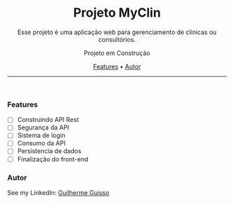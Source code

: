 <h1 align="center">Projeto MyClin</h1>

<p align="center">Esse projeto é uma aplicação web para gerenciamento de clinicas ou consultórios.</p>
<p align="center">Projeto em Construção</p>

<p align="center">
 <a href="#features">Features</a> •
 <a href="#autor">Autor</a>
</p>

---

<br>

### Features

- [ ] Construindo API Rest 
- [ ] Segurança da API
- [ ] Sistema de login
- [ ] Consumo da API
- [ ] Persistencia de dados
- [ ] Finalização do front-end

### Autor

See my LinkedIn: [Guilherme Guisso](https://www.linkedin.com/in/guilherme-guisso-da-silva-50349392/)